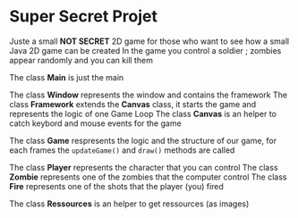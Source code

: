 Super Secret Projet
===================

Juste a small **NOT SECRET** 2D game for those who want to see how a small Java 2D game can be created
In the game you control a soldier ; zombies appear randomly and you can kill them


The class **Main** is just the main

The class **Window** represents the window and contains the framework
The class **Framework** extends the **Canvas** class, it starts the game and represents the logic of one Game Loop
The class **Canvas** is an helper to catch keybord and mouse events for the game

The class **Game** respresents the logic and the structure of our game, for each frames the <code>updateGame()</code> and <code>draw()</code> methods are called

The class **Player** represents the character that you can control
The class **Zombie** represents one of the zombies that the computer control
The class **Fire** represents one of the shots that the player (you) fired

The class **Ressources** is an helper to get ressources (as images)
